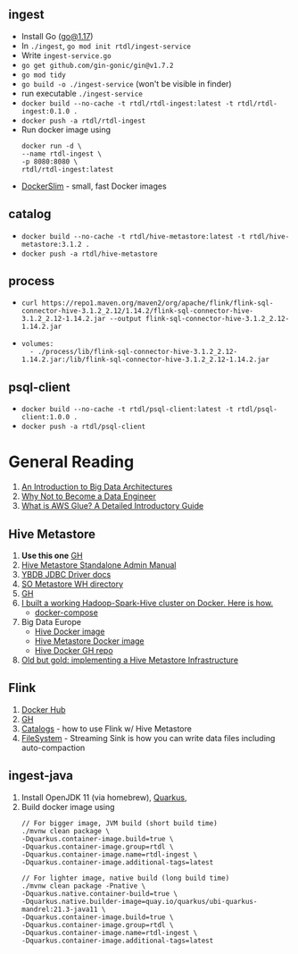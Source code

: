 ## ingest
* Install Go (go@1.17)
* In `./ingest`, `go mod init rtdl/ingest-service`
* Write `ingest-service.go`
* `go get github.com/gin-gonic/gin@v1.7.2`
* `go mod tidy`
* `go build -o ./ingest-service` (won't be visible in finder)
* run executable `./ingest-service` 
* `docker build --no-cache -t rtdl/rtdl-ingest:latest -t rtdl/rtdl-ingest:0.1.0 .`
* `docker push -a rtdl/rtdl-ingest`
* Run docker image using
    ```
    docker run -d \
    --name rtdl-ingest \
    -p 8080:8080 \
    rtdl/rtdl-ingest:latest
    ```
* [DockerSlim](https://dockersl.im/) - small, fast Docker images

## catalog
* `docker build --no-cache -t rtdl/hive-metastore:latest -t rtdl/hive-metastore:3.1.2 .`
* `docker push -a rtdl/hive-metastore`

## process
* `curl https://repo1.maven.org/maven2/org/apache/flink/flink-sql-connector-hive-3.1.2_2.12/1.14.2/flink-sql-connector-hive-3.1.2_2.12-1.14.2.jar --output flink-sql-connector-hive-3.1.2_2.12-1.14.2.jar`
*   ```
    volumes:
      - ./process/lib/flink-sql-connector-hive-3.1.2_2.12-1.14.2.jar:/lib/flink-sql-connector-hive-3.1.2_2.12-1.14.2.jar
    ```

## psql-client
* `docker build --no-cache -t rtdl/psql-client:latest -t rtdl/psql-client:1.0.0 .`
* `docker push -a rtdl/psql-client`

# General Reading
1. [An Introduction to Big Data Architectures](https://www.quastor.org/p/an-introduction-to-big-data-architectures)
2. [Why Not to Become a Data Engineer](https://medium.com/coriers/why-not-to-become-a-data-engineer-3533286bf642)
3. [What is AWS Glue? A Detailed Introductory Guide](https://www.lastweekinaws.com/blog/what-is-aws-glue-a-detailed-introductory-guide/)

## Hive Metastore
1. **Use this one** [GH](https://github.com/arempter/hive-metastore-docker)
2. [Hive Metastore Standalone Admin Manual](https://cwiki.apache.org/confluence/display/Hive/AdminManual+Metastore+3.0+Administration)
3. [YBDB JDBC Driver docs](https://docs.yugabyte.com/latest/integrations/jdbc-driver/)
4. [SO Metastore WH directory](https://stackoverflow.com/questions/30518130/how-to-set-hive-metastore-warehouse-dir-in-hivecontext)
5. [GH](https://github.com/IBM/docker-hive)
6. [I built a working Hadoop-Spark-Hive cluster on Docker. Here is how.](https://marcel-jan.eu/datablog/2020/10/25/i-built-a-working-hadoop-spark-hive-cluster-on-docker-here-is-how/)
    * [docker-compose](https://github.com/Marcel-Jan/docker-hadoop-spark/blob/master/docker-compose.yml)
7. Big Data Europe
    * [Hive Docker image](https://hub.docker.com/r/bde2020/hive)
    * [Hive Metastore Docker image](https://hub.docker.com/layers/bde2020/hive/2.1.0-postgresql-metastore/images/sha256-c08e4c07c5d670ccfed2fc5123b2fe536d3678347f65f46629b8d2d98564c1d5?context=explore)
    * [Hive Docker GH repo](https://github.com/big-data-europe/docker-hive)
8. [Old but gold: implementing a Hive Metastore Infrastructure](https://medium.com/quintoandar-tech-blog/old-but-gold-implementing-a-hive-metastore-infrastructure-225a8056fea8)

## Flink
1. [Docker Hub](https://hub.docker.com/_/flink)
2. [GH](https://github.com/apache/flink)
3. [Catalogs](https://nightlies.apache.org/flink/flink-docs-release-1.14/docs/dev/table/catalogs/) - how to use Flink w/ Hive Metastore
4. [FileSystem](https://nightlies.apache.org/flink/flink-docs-master/docs/connectors/table/filesystem/) - Streaming Sink is how you can write data files including auto-compaction

## ingest-java
1. Install OpenJDK 11 (via homebrew), [Quarkus](https://quarkus.io/get-started/),
2. Build docker image using
    ```
    // For bigger image, JVM build (short build time)
    ./mvnw clean package \
    -Dquarkus.container-image.build=true \
    -Dquarkus.container-image.group=rtdl \
    -Dquarkus.container-image.name=rtdl-ingest \
    -Dquarkus.container-image.additional-tags=latest

    // For lighter image, native build (long build time)
    ./mvnw clean package -Pnative \
    -Dquarkus.native.container-build=true \
    -Dquarkus.native.builder-image=quay.io/quarkus/ubi-quarkus-mandrel:21.3-java11 \
    -Dquarkus.container-image.build=true \
    -Dquarkus.container-image.group=rtdl \
    -Dquarkus.container-image.name=rtdl-ingest \
    -Dquarkus.container-image.additional-tags=latest
    ```